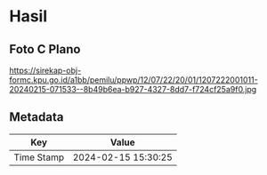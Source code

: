 # Hasil

## Foto C Plano

https://sirekap-obj-formc.kpu.go.id/a1bb/pemilu/ppwp/12/07/22/20/01/1207222001011-20240215-071533--8b49b6ea-b927-4327-8dd7-f724cf25a9f0.jpg


## Metadata

| Key        | Value               |
| ---------- | ------------------- |
| Time Stamp | 2024-02-15 15:30:25 |




